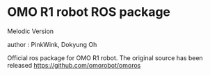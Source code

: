 # OMO R1 robot ROS package

Melodic Version

author : PinkWink, Dokyung Oh


Official ros package for OMO R1 robot. The original source has been released https://github.com/omorobot/omoros  
